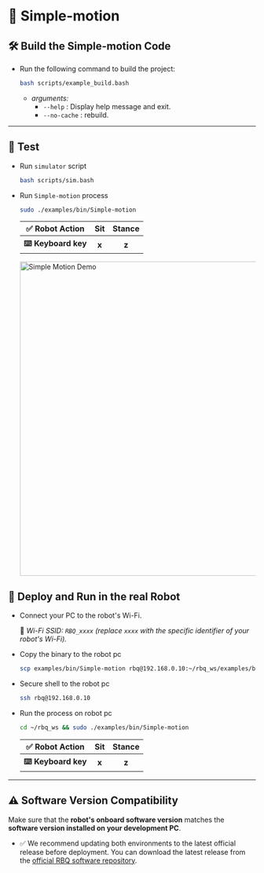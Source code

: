 # 🚀 Simple-motion

## 🛠️ Build the Simple-motion Code

* Run the following command to build the project:

    ```bash
    bash scripts/example_build.bash
    ```
    * *arguments:*
        - `--help` : Display help message and exit.
        - `--no-cache` : rebuild.
---


## 🧪 Test

* Run `simulator` script
    ```bash
    bash scripts/sim.bash
    ```

* Run `Simple-motion` process
    ```bash
    sudo ./examples/bin/Simple-motion
    ```
  <table>
    <tr>
      <th style="text-align:center;">✅ Robot Action</th>
      <th style="text-align:center;">Sit</th>
      <th style="text-align:center;">Stance</th>
    </tr>
    <tr>
      <th style="text-align:center;">⌨️ Keyboard key</th>
      <th style="text-align:center;">x</th>
      <th style="text-align:center;">z</th>
    </tr>
  </table>

    <img src="../../resources/gifs/simple_motion.gif" width="640" alt="Simple Motion Demo">

## 🚀 Deploy and Run in the real Robot

* Connect your PC to the robot's Wi-Fi.
  
  📝 *Wi-Fi SSID: `RBQ_xxxx` (replace `xxxx` with the specific identifier of your robot's Wi-Fi).*

* Copy the binary to the robot pc
    ```bash
    scp examples/bin/Simple-motion rbq@192.168.0.10:~/rbq_ws/examples/bin/.
    ```

* Secure shell to the robot pc
    ```bash
    ssh rbq@192.168.0.10
    ```

* Run the process on robot pc
    ```bash
    cd ~/rbq_ws && sudo ./examples/bin/Simple-motion
    ```
  <table>
    <tr>
      <th style="text-align:center;">✅ Robot Action</th>
      <th style="text-align:center;">Sit</th>
      <th style="text-align:center;">Stance</th>
    </tr>
    <tr>
      <th style="text-align:center;">⌨️ Keyboard key</th>
      <th style="text-align:center;">x</th>
      <th style="text-align:center;">z</th>
    </tr>
  </table>

    
---
## ⚠️ **Software Version Compatibility**

Make sure that the **robot's onboard software version** matches the **software version installed on your development PC**.

* ✅ We recommend updating both environments to the latest official release before deployment. You can download the latest release from the [official RBQ software repository](https://github.com/RainbowRobotics/RBQ/releases).
